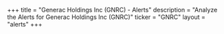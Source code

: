 +++
title = "Generac Holdings Inc (GNRC) - Alerts"
description = "Analyze the Alerts for Generac Holdings Inc (GNRC)"
ticker = "GNRC"
layout = "alerts"
+++

